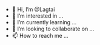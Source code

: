 - 👋 Hi, I’m @Lagtai
- 👀 I’m interested in ...
- 🌱 I’m currently learning ...
- 💞️ I’m looking to collaborate on ...
- 📫 How to reach me ...

<!---
Lagtai/Lagtai is a ✨ special ✨ repository because its `README.md` (this file) appears on your GitHub profile.
You can click the Preview link to take a look at your changes.
--->
